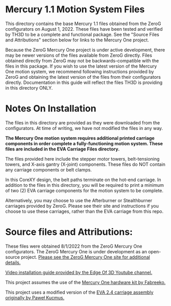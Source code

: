 # Mercury 1.1 Motion System Files

This directory contains the base Mercury 1.1 files obtained from the ZeroG configurators on August 1, 2022. These files have been tested and verified by TH3D to be a complete and functional package. See the "Source Files and Attributions" section below for links to the Mercury One project.

Because the ZeroG Mercury One project is under active development, there may be newer versions of the files available from ZeroG directly. Files obtained directly from ZeroG may not be backwards-compatible with the files in this package. If you wish to use the latest version of the Mercury One motion system, we recommend following instructions provided by ZeroG and obtaining the latest version of the files from their configurators directly. Documentation in this guide will reflect the files TH3D is providing in this directory ONLY.

# Notes On Installation

The files in this directory are provided as they were downloaded from the configurators. At time of writing, we have not modified the files in any way.

**The Mercury One motion system requires additional printed carriage components in order complete a fully-functioning motion system. These files are included in the EVA Carriage Files directory.**

The files provided here include the stepper motor towers, belt-tensioning towers, and X-axis gantry (X-joint) components. These files do NOT contain any carriage components or belt clamps.

In this CoreXY design, the belt paths terminate on the hot-end carriage. In addition to the files in this directory, you will be required to print a minimum of two (2) EVA carriage components for the motion system to be complete.

Alternatively, you may choose to use the Afterburner or Stealthburner carriages provided by ZeroG. Please see their site and instructions if you choose to use these carriages, rather than the EVA carriage from this repo.

# Source files and Attributions:

These files were obtained 8/1/2022 from the ZeroG Mercury One configurators. The ZeroG Mercury One is under development as an open-source project. [Please see the ZeroG Mercury One site for additional details.](https://docs.zerog.one/manual/build/mercury_eva/printed_files)

[Video installation guide provided by the Edge Of 3D Youtube channel.](https://www.youtube.com/playlist?list=PLTWoRbnsWNOh8fU8WCYN58Mdh5aLXsBGu)

This project assumes the use of the [Mercury One hardware kit by Fabreeko.](https://www.fabreeko.com/collections/mods/products/mercury-one-kit?variant=43030259073279)

This project uses a modified version of the [EVA 2.4 carriage assembly originally by Paweł Kucmus.](https://2.eva-3d.page/)
